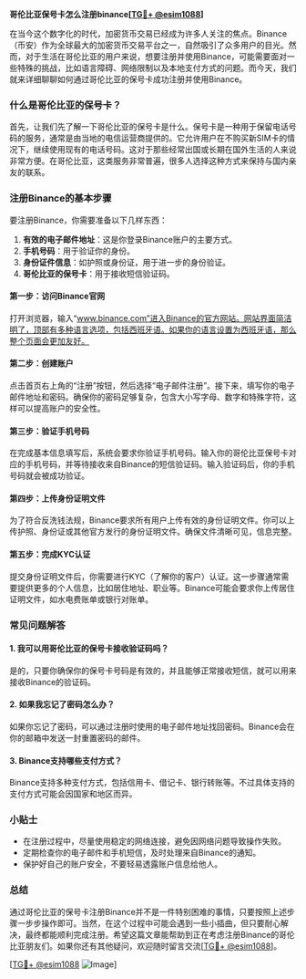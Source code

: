 **哥伦比亚保号卡怎么注册binance[[TG💪+ @esim1088](https://t.me/s/esim1088)]**

在当今这个数字化的时代，加密货币交易已经成为许多人关注的焦点。Binance（币安）作为全球最大的加密货币交易平台之一，自然吸引了众多用户的目光。然而，对于生活在哥伦比亚的用户来说，想要注册并使用Binance，可能需要面对一些特殊的挑战，比如语言障碍、网络限制以及本地支付方式的问题。而今天，我们就来详细聊聊如何通过哥伦比亚的保号卡成功注册并使用Binance。

### 什么是哥伦比亚的保号卡？

首先，让我们先了解一下哥伦比亚的保号卡是什么。保号卡是一种用于保留电话号码的服务，通常是由当地的电信运营商提供的。它允许用户在不购买新SIM卡的情况下，继续使用现有的电话号码。这对于那些经常出国或长期在国外生活的人来说非常方便。在哥伦比亚，这类服务非常普遍，很多人选择这种方式来保持与国内亲友的联系。

### 注册Binance的基本步骤

要注册Binance，你需要准备以下几样东西：

1. **有效的电子邮件地址**：这是你登录Binance账户的主要方式。
2. **手机号码**：用于验证你的身份。
3. **身份证件信息**：如护照或身份证，用于进一步的身份验证。
4. **哥伦比亚的保号卡**：用于接收短信验证码。

#### 第一步：访问Binance官网

打开浏览器，输入“www.binance.com”进入Binance的官方网站。网站界面简洁明了，顶部有多种语言选项，包括西班牙语。如果你的语言设置为西班牙语，那么整个页面会更加友好。

#### 第二步：创建账户

点击首页右上角的“注册”按钮，然后选择“电子邮件注册”。接下来，填写你的电子邮件地址和密码。确保你的密码足够复杂，包含大小写字母、数字和特殊字符，这样可以提高账户的安全性。

#### 第三步：验证手机号码

在完成基本信息填写后，系统会要求你验证手机号码。输入你的哥伦比亚保号卡对应的手机号码，并等待接收来自Binance的短信验证码。输入验证码后，你的手机号码就会被成功验证。

#### 第四步：上传身份证明文件

为了符合反洗钱法规，Binance要求所有用户上传有效的身份证明文件。你可以上传护照、身份证或其他官方发行的身份证明文件。确保文件清晰可见，信息完整。

#### 第五步：完成KYC认证

提交身份证明文件后，你需要进行KYC（了解你的客户）认证。这一步骤通常需要提供更多的个人信息，比如居住地址、职业等。Binance可能会要求你上传居住证明文件，如水电费账单或银行对账单。

### 常见问题解答

#### 1. 我可以用哥伦比亚的保号卡接收验证码吗？
是的，只要你确保你的保号卡号码是有效的，并且能够正常接收短信，就可以用来接收Binance的验证码。

#### 2. 如果我忘记了密码怎么办？
如果你忘记了密码，可以通过注册时使用的电子邮件地址找回密码。Binance会在你的邮箱中发送一封重置密码的邮件。

#### 3. Binance支持哪些支付方式？
Binance支持多种支付方式，包括信用卡、借记卡、银行转账等。不过具体支持的支付方式可能会因国家和地区而异。

### 小贴士

- 在注册过程中，尽量使用稳定的网络连接，避免因网络问题导致操作失败。
- 定期检查你的电子邮件和手机短信，及时处理来自Binance的通知。
- 保护好自己的账户安全，不要轻易透露账户信息给他人。

### 总结

通过哥伦比亚的保号卡注册Binance并不是一件特别困难的事情，只要按照上述步骤一步步操作即可。当然，在这个过程中可能会遇到一些小插曲，但只要耐心解决，最终都能顺利完成注册。希望这篇文章能帮助到正在考虑注册Binance的哥伦比亚朋友们。如果你还有其他疑问，欢迎随时留言交流[[TG💪+ @esim1088](https://t.me/s/esim1088)]。

[[TG💪+ @esim1088](https://t.me/s/esim1088) ![Image](https://i.postimg.cc/4NQfJmqS/Snipaste-2025-05-13-00-14-12.png)]